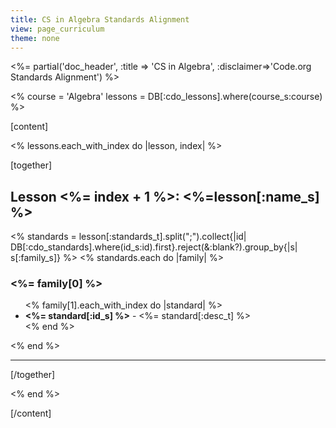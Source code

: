 ```yaml
---
title: CS in Algebra Standards Alignment
view: page_curriculum
theme: none
---
```


<%= partial('doc_header', :title => 'CS in Algebra', :disclaimer=>'Code.org Standards Alignment') %>

<%
course = 'Algebra'
lessons = DB[:cdo_lessons].where(course_s:course)
%>

[content]

<% lessons.each_with_index do |lesson, index| %>

[together]

## <a name="lesson_<%= index + 1 %>"></a> Lesson <%= index + 1 %>: <%=lesson[:name_s] %>
<% standards = lesson[:standards_t].split(";").collect{|id| DB[:cdo_standards].where(id_s:id).first}.reject(&:blank?).group_by{|s| s[:family_s]} %>
<% standards.each do |family| %>
### <%= family[0] %>
<ul>
<% family[1].each_with_index do |standard| %>
<li><strong><%= standard[:id_s] %></strong> - <%= standard[:desc_t] %></li>
<% end %>
</ul>
<% end %>
<hr/>

[/together]

<% end %>


[/content]

<link rel="stylesheet" type="text/css" href="../morestyle.css"/>